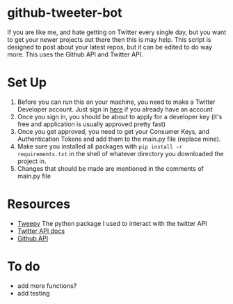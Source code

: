 # github-tweeter-bot
If you are like me, and hate getting on Twitter every single day, but you want to get your newer projects out there then this is may help. This script is designed to post
about your latest repos, but it can be edited to do way more. This uses the Github API and Twitter API.

# Set Up
1. Before you can run this on your machine, you need to make a Twitter Developer account. Just sign in [here](https://developer.twitter.com/en/portal/dashboard) if you already have an account
2. Once you sign in, you should be about to apply for a developer key (it's free and application is usually approved pretty fast)
3. Once you get approved, you need to get your Consumer Keys, and Authentication Tokens and add them to the main.py file (replace mine).
4. Make sure you installed all packages with ```pip install -r requirements.txt``` in the shell of whatever directory you downloaded the project in. 
5. Changes that should be made are mentioned in the comments of main.py file

# Resources
- [Tweepy](https://www.tweepy.org/) The python package I used to interact with the twitter API
- [Twitter API docs](https://developer.twitter.com/en/docs)
- [Github API](https://docs.github.com/en/rest)

# To do
- add more functions?
- add testing
